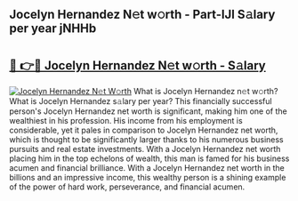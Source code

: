 ## Jocelyn Hernandez N𝚎t w𝚘rth - Part-lJl S𝚊lary per year jNHHb

# <h2><a href="http://gc0kqyf.nevu.top/?p=Jocelyn+Hernandez">🔗 👉🔴 Jocelyn Hernandez N𝚎t w𝚘rth - S𝚊lary</a></h2>

[![Jocelyn Hernandez N𝚎t W𝚘rth](https://i.imgur.com/Oavwk0R.jpeg)](http://gc0kqyf.nevu.top/?p=Jocelyn+Hernandez)
What is Jocelyn Hernandez n𝚎t w𝚘rth? What is Jocelyn Hernandez s𝚊lary per year?
This financially successful person's Jocelyn Hernandez net worth is significant, making him one of the wealthiest in his profession. His income from his employment is considerable, yet it pales in comparison to Jocelyn Hernandez net worth, which is thought to be significantly larger thanks to his numerous business pursuits and real estate investments. With a Jocelyn Hernandez net worth placing him in the top echelons of wealth, this man is famed for his business acumen and financial brilliance. With a Jocelyn Hernandez net worth in the billions and an impressive income, this wealthy person is a shining example of the power of hard work, perseverance, and financial acumen.
